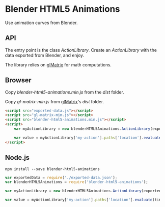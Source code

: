# Blender HTML5 Animations

Use animation curves from Blender.

## API

The entry point is the class *ActionLibrary*. Create an *ActionLibrary* with the data exported from Blender, and enjoy.

The library relies on [glMatrix](https://github.com/toji/gl-matrix) for math computations.

## Browser

Copy *blender-html5-animations.min.js* from the *dist* folder.

Copy *gl-matrix-min.js* from [glMatrix](https://github.com/toji/gl-matrix)'s *dist* folder.

```html
<script src="exported-data.js"></script>
<script src="gl-matrix-min.js"></script>
<script src="blender-html5-animations.min.js"></script>
<script>
	var myActionLibrary = new blenderHTML5Animations.ActionLibrary(exportedData);

	var value = myActionLibrary['my-action'].paths['location'].evaluate(time, blenderHTML5Animations.FCurveArray.DefaultValues.LOCATION);
</script>
```

## Node.js

	npm install --save blender-html5-animations

```js
var exportedData = require('./exported-data.json');
var blenderHTML5Animations = require('blender-html5-animations');

var myActionLibrary = new blenderHTML5Animations.ActionLibrary(exportedData);

var value = myActionLibrary['my-action'].paths['location'].evaluate(time, blenderHTML5Animations.FCurveArray.DefaultValues.LOCATION);
```
